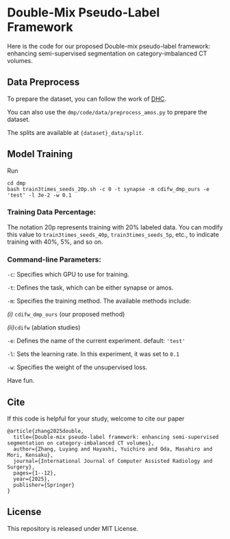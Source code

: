 # Double-Mix Pseudo-Label Framework

Here is the code for our proposed Double-mix pseudo-label framework: enhancing semi-supervised segmentation on category-imbalanced CT volumes.

## Data Preprocess
To prepare the dataset, you can follow the work of [DHC](https://github.com/xmed-lab/DHC).

You can also use the ``` dmp/code/data/preprocess_amos.py ``` to prepare the dataset.

The splits are available at ``` {dataset}_data/split ```.

## Model Training
Run 
```
cd dmp
bash train3times_seeds_20p.sh -c 0 -t synapse -m cdifw_dmp_ours -e 'test' -l 3e-2 -w 0.1
```

### Training Data Percentage:

The notation 20p represents training with 20% labeled data. You can modify this value to `train3times_seeds_40p`, `train3times_seeds_5p`, etc., to indicate training with 40%, 5%, and so on.

### Command-line Parameters:

`-c`: Specifies which GPU to use for training.

`-t`: Defines the task, which can be either synapse or amos.

`-m`: Specifies the training method. The available methods include:

*(i)* `cdifw_dmp_ours` (our proposed method)

*(ii)*`cdifw` (ablation studies)

`-e`: Defines the name of the current experiment. default: `'test'`

`-l`: Sets the learning rate. In this experiment, it was set to `0.1`

`-w`: Specifies the weight of the unsupervised loss.


Have fun.

## Cite

If this code is helpful for your study, welcome to cite our paper
```
@article{zhang2025double,
  title={Double-mix pseudo-label framework: enhancing semi-supervised segmentation on category-imbalanced CT volumes},
  author={Zhang, Luyang and Hayashi, Yuichiro and Oda, Masahiro and Mori, Kensaku},
  journal={International Journal of Computer Assisted Radiology and Surgery},
  pages={1--12},
  year={2025},
  publisher={Springer}
}
```

## License

This repository is released under MIT License.


